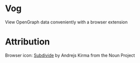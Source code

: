 # Vog
View OpenGraph data conveniently with a browser extension

# Attribution
Browser icon: [Subdivide](https://thenounproject.com/search/?q=z&i=997689) by Andrejs Kirma from the Noun Project
